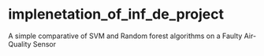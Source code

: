 # implenetation_of_inf_de_project
A simple comparative of SVM and Random forest algorithms on a Faulty Air-Quality Sensor 
